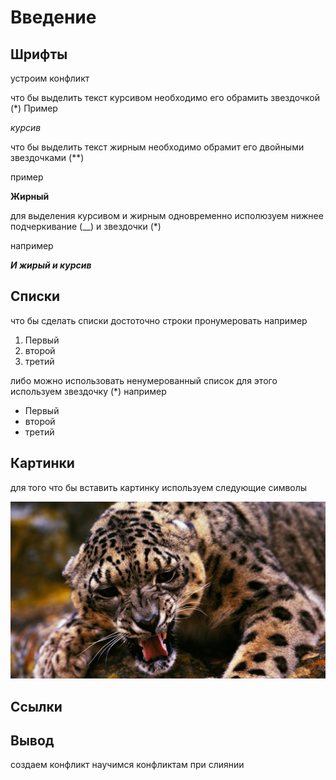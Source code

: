 # Введение

## Шрифты
устроим конфликт


что бы выделить текст курсивом необходимо его обрамить звездочкой (*)
Пример

*курсив*

что бы выделить текст жирным необходимо обрамит его двойными звездочками (**)

пример

**Жирный**

для выделения курсивом и жирным одновременно исполюзуем нижнее подчеркивание (__) и звездочки (*)

например

*__И жирый и курсив__*
## Списки
что бы сделать списки достоточно строки пронумеровать 
например

1. Первый
2. второй
3. третий

либо можно использовать ненумерованный список
для этого используем звездочку (*)
например

* Первый
* второй
* третий

## Картинки
для того что бы вставить картинку используем следующие символы

![Привет это картинка](tigra.jpg)


## Ссылки


## Вывод

создаем конфликт
научимся конфликтам при слиянии 
